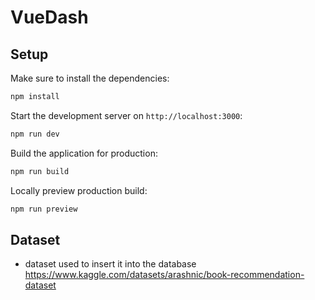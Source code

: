 # VueDash

## Setup

Make sure to install the dependencies:

```bash
npm install
```

Start the development server on `http://localhost:3000`:

```bash
npm run dev
```

Build the application for production:

```bash
npm run build
```

Locally preview production build:

```bash
npm run preview
```

## Dataset

- dataset used to insert it into the database https://www.kaggle.com/datasets/arashnic/book-recommendation-dataset
